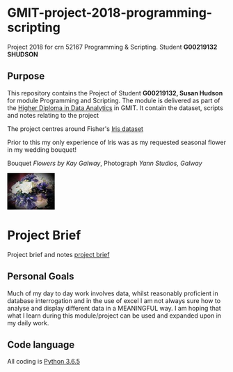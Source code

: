 # GMIT-project-2018-programming-scripting
Project 2018 for crn 52167 Programming &amp; Scripting. Student **G00219132 SHUDSON**

## Purpose 
This repository contains the Project of Student **G00219132, Susan Hudson** for module Programming and Scripting. The module is delivered as part of the [Higher Diploma in Data Analytics](https://www.gmit.ie/computing/higher-diploma-science-computing-data-analytics-ict-skills) in GMIT.
It contain the dataset, scripts and notes relating to the project

The project centres around Fisher's [Iris dataset](https://en.wikipedia.org/wiki/Iris_flower_data_set) 

Prior to this my only experience of Iris was as my requested seasonal flower in my wedding bouquet!

Bouquet *Flowers by Kay Galway*, Photograph  *Yann Studios, Galway*

![iris](iris.jpg)

# Project Brief
Project brief and notes [project brief](https://github.com/Hudsonsue/GMIT-project-2018-programming-scripting/blob/master/project%20brief.pdf)

## Personal Goals 
Much of my day to day work involves data, whilst reasonably proficient in database interrogation and in the use of excel I am not always sure how to analyse and display different data in a MEANINGFUL way. I am hoping that what I learn during this module/project can be used and expanded upon in my daily work. 

## Code language ##
All coding is [Python 3.6.5](https://www.python.org/)



